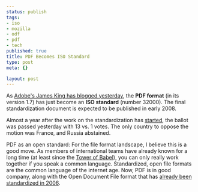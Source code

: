 ```yaml
--- 
status: publish
tags: 
- iso
- mozilla
- odf
- pdf
- tech
published: true
title: PDF Becomes ISO Standard
type: post
meta: {}

layout: post
---
```

As <a href="http://blogs.adobe.com/insidepdf/2007/12/iso_ballot_for_pdf_17_passed.html">Adobe's James King has blogged yesterday</a>, the <strong>PDF format</strong> (in its version 1.7) has just become an <strong>ISO standard</strong> (number 32000). The final standardization document is expected to be published in early 2008.

Almost a year after the work on the standardization has <a href="http://www.linux-watch.com/news/NS7542722606.html">started</a>, the ballot was passed yesterday with 13 vs. 1 votes. The only country to oppose the motion was France, and Russia abstained.

PDF as an open standard: For the file format landscape, I believe this is a good move. As members of international teams have already known for a long time (at least since the <a href="http://en.wikipedia.org/wiki/Tower_of_Babel">Tower of Babel</a>), you can only really work together if you speak a common language. Standardized, open file formats are the common language of the internet age. Now, PDF is in good company, along with the Open Document File format that has <a href="http://www.desktoplinux.com/news/NS8184331228.html">already been standardized in 2006</a>.
